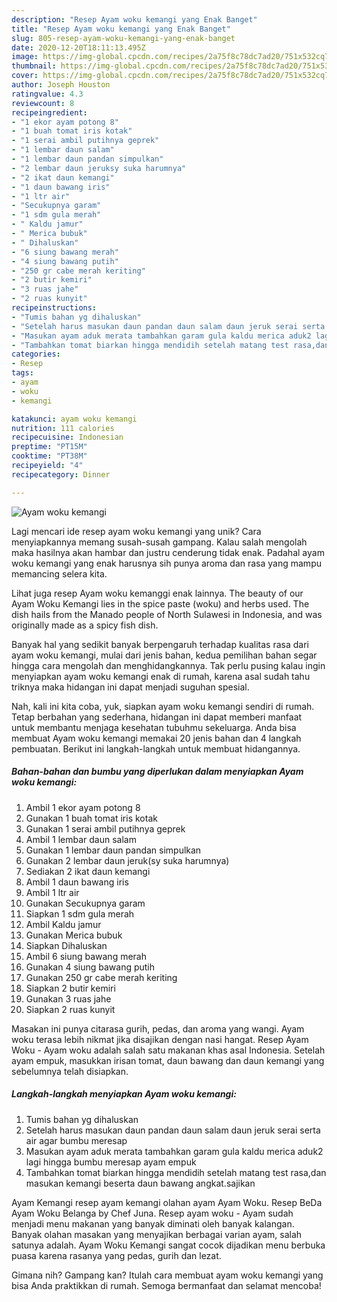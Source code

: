 ```yaml
---
description: "Resep Ayam woku kemangi yang Enak Banget"
title: "Resep Ayam woku kemangi yang Enak Banget"
slug: 805-resep-ayam-woku-kemangi-yang-enak-banget
date: 2020-12-20T18:11:13.495Z
image: https://img-global.cpcdn.com/recipes/2a75f8c78dc7ad20/751x532cq70/ayam-woku-kemangi-foto-resep-utama.jpg
thumbnail: https://img-global.cpcdn.com/recipes/2a75f8c78dc7ad20/751x532cq70/ayam-woku-kemangi-foto-resep-utama.jpg
cover: https://img-global.cpcdn.com/recipes/2a75f8c78dc7ad20/751x532cq70/ayam-woku-kemangi-foto-resep-utama.jpg
author: Joseph Houston
ratingvalue: 4.3
reviewcount: 8
recipeingredient:
- "1 ekor ayam potong 8"
- "1 buah tomat iris kotak"
- "1 serai ambil putihnya geprek"
- "1 lembar daun salam"
- "1 lembar daun pandan simpulkan"
- "2 lembar daun jeruksy suka harumnya"
- "2 ikat daun kemangi"
- "1 daun bawang iris"
- "1 ltr air"
- "Secukupnya garam"
- "1 sdm gula merah"
- " Kaldu jamur"
- " Merica bubuk"
- " Dihaluskan"
- "6 siung bawang merah"
- "4 siung bawang putih"
- "250 gr cabe merah keriting"
- "2 butir kemiri"
- "3 ruas jahe"
- "2 ruas kunyit"
recipeinstructions:
- "Tumis bahan yg dihaluskan"
- "Setelah harus masukan daun pandan daun salam daun jeruk serai serta air agar bumbu meresap"
- "Masukan ayam aduk merata tambahkan garam gula kaldu merica aduk2 lagi hingga bumbu meresap ayam empuk"
- "Tambahkan tomat biarkan hingga mendidih setelah matang test rasa,dan masukan kemangi beserta daun bawang angkat.sajikan"
categories:
- Resep
tags:
- ayam
- woku
- kemangi

katakunci: ayam woku kemangi 
nutrition: 111 calories
recipecuisine: Indonesian
preptime: "PT15M"
cooktime: "PT38M"
recipeyield: "4"
recipecategory: Dinner

---
```



![Ayam woku kemangi](https://img-global.cpcdn.com/recipes/2a75f8c78dc7ad20/751x532cq70/ayam-woku-kemangi-foto-resep-utama.jpg)

Lagi mencari ide resep ayam woku kemangi yang unik? Cara menyiapkannya memang susah-susah gampang. Kalau salah mengolah maka hasilnya akan hambar dan justru cenderung tidak enak. Padahal ayam woku kemangi yang enak harusnya sih punya aroma dan rasa yang mampu memancing selera kita.

Lihat juga resep Ayam woku kemanggi enak lainnya. The beauty of our Ayam Woku Kemangi lies in the spice paste (woku) and herbs used. The dish hails from the Manado people of North Sulawesi in Indonesia, and was originally made as a spicy fish dish.

Banyak hal yang sedikit banyak berpengaruh terhadap kualitas rasa dari ayam woku kemangi, mulai dari jenis bahan, kedua pemilihan bahan segar hingga cara mengolah dan menghidangkannya. Tak perlu pusing kalau ingin menyiapkan ayam woku kemangi enak di rumah, karena asal sudah tahu triknya maka hidangan ini dapat menjadi suguhan spesial.


Nah, kali ini kita coba, yuk, siapkan ayam woku kemangi sendiri di rumah. Tetap berbahan yang sederhana, hidangan ini dapat memberi manfaat untuk membantu menjaga kesehatan tubuhmu sekeluarga. Anda bisa membuat Ayam woku kemangi memakai 20 jenis bahan dan 4 langkah pembuatan. Berikut ini langkah-langkah untuk membuat hidangannya.

<!--inarticleads1-->

##### Bahan-bahan dan bumbu yang diperlukan dalam menyiapkan Ayam woku kemangi:

1. Ambil 1 ekor ayam potong 8
1. Gunakan 1 buah tomat iris kotak
1. Gunakan 1 serai ambil putihnya geprek
1. Ambil 1 lembar daun salam
1. Gunakan 1 lembar daun pandan simpulkan
1. Gunakan 2 lembar daun jeruk(sy suka harumnya)
1. Sediakan 2 ikat daun kemangi
1. Ambil 1 daun bawang iris
1. Ambil 1 ltr air
1. Gunakan Secukupnya garam
1. Siapkan 1 sdm gula merah
1. Ambil  Kaldu jamur
1. Gunakan  Merica bubuk
1. Siapkan  Dihaluskan
1. Ambil 6 siung bawang merah
1. Gunakan 4 siung bawang putih
1. Gunakan 250 gr cabe merah keriting
1. Siapkan 2 butir kemiri
1. Gunakan 3 ruas jahe
1. Siapkan 2 ruas kunyit


Masakan ini punya citarasa gurih, pedas, dan aroma yang wangi. Ayam woku terasa lebih nikmat jika disajikan dengan nasi hangat. Resep Ayam Woku - Ayam woku adalah salah satu makanan khas asal Indonesia. Setelah ayam empuk, masukkan irisan tomat, daun bawang dan daun kemangi yang sebelumnya telah disiapkan. 

<!--inarticleads2-->

##### Langkah-langkah menyiapkan Ayam woku kemangi:

1. Tumis bahan yg dihaluskan
1. Setelah harus masukan daun pandan daun salam daun jeruk serai serta air agar bumbu meresap
1. Masukan ayam aduk merata tambahkan garam gula kaldu merica aduk2 lagi hingga bumbu meresap ayam empuk
1. Tambahkan tomat biarkan hingga mendidih setelah matang test rasa,dan masukan kemangi beserta daun bawang angkat.sajikan


Ayam Kemangi resep ayam kemangi olahan ayam Ayam Woku. Resep BeDa Ayam Woku Belanga by Chef Juna. Resep ayam woku - Ayam sudah menjadi menu makanan yang banyak diminati oleh banyak kalangan. Banyak olahan masakan yang menyajikan berbagai varian ayam, salah satunya adalah. Ayam Woku Kemangi sangat cocok dijadikan menu berbuka puasa karena rasanya yang pedas, gurih dan lezat. 

Gimana nih? Gampang kan? Itulah cara membuat ayam woku kemangi yang bisa Anda praktikkan di rumah. Semoga bermanfaat dan selamat mencoba!
